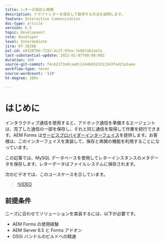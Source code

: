 ```yaml
---
title: レターの保存と再開
description: ドラフトレターを保存して取得する方法を説明します。
feature: Interactive Communication
doc-type: article
version: 6.5
topic: Development
role: Developer
level: Intermediate
jira: KT-10208
exl-id: e032070b-7332-4c2f-97ee-7e887a61aa7a
last-substantial-update: 2022-01-07T00:00:00Z
duration: 160
source-git-commit: f4c621f3a9caa8c2c64b8323312343fe421a5aee
workflow-type: tm+mt
source-wordcount: '119'
ht-degree: 100%

---
```


# はじめに

インタラクティブ通信を使用すると、アドホック通信を準備するエージェントは、完了した通信の一部を保存し、それと同じ通信を取得して作業を続行できます。AEM Forms は[サービスプロバイダーインターフェイス](https://developer.adobe.com/experience-manager/reference-materials/6-5/forms/javadocs/com/adobe/fd/ccm/ccr/ccrDocumentInstance/api/services/CCRDocumentInstanceService.html)を提供します。お客様は、このインターフェイスを実装して、保存と再開の機能を利用することになっています。

この記事では、MySQL データベースを使用してレターインスタンスのメタデータを保存します。レターデータはファイルシステムに保存されます。

次のビデオでは、このユースケースを示しています。

>[!VIDEO](https://video.tv.adobe.com/v/342129?quality=12&learn=on)

## 前提条件

ニーズに合わせてソリューションを実装するには、以下が必要です。

* AEM Forms の使用経験
* AEM Server 6.5 と Forms アドオン
* OSGi バンドルのビルドへの精通
